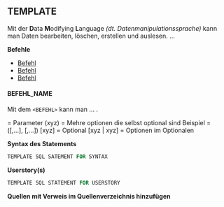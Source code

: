 ## TEMPLATE
Mit der **D**ata **M**odifying **L**anguage *(dt. Datenmanipulationssprache)* kann man Daten bearbeiten, löschen, erstellen und auslesen. ...

**Befehle**

- [Befehl](#Befehl)
- [Befehl](#Befehl)
- [Befehl](#Befehl)

#### BEFEHL_NAME
Mit dem `<BEFEHL>` kann man ... .

<xyz> = Parameter
(xyz) = Mehre optionen die selbst optional sind
Beispiel = (<xyz>[,...], <zyx>[,...])
[xyz] = Optional
[xyz | xyz] = Optionen im Optionalen

**Syntax des Statements**
```sql
TEMPLATE SQL SATEMENT FOR SYNTAX
```
**Userstory(s)**
```sql
TEMPLATE SQL STATEMENT FOR USERSTORY
```

**Quellen mit Verweis im Quellenverzeichnis hinzufügen**
